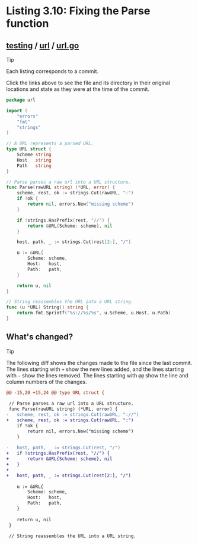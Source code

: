 # Listing 3.10: Fixing the Parse function

## [testing](https://github.com/inancgumus/gobyexample/blob/c27997172625235247842837497c60900f12cd18/testing) / [url](https://github.com/inancgumus/gobyexample/blob/c27997172625235247842837497c60900f12cd18/testing/url) / [url.go](https://github.com/inancgumus/gobyexample/blob/c27997172625235247842837497c60900f12cd18/testing/url/url.go)

> [!TIP]
> Each listing corresponds to a commit.
>
> Click the links above to see the file and its directory in their original locations and state as they were at the time of the commit.

```go
package url

import (
	"errors"
	"fmt"
	"strings"
)

// A URL represents a parsed URL.
type URL struct {
	Scheme string
	Host   string
	Path   string
}

// Parse parses a raw url into a URL structure.
func Parse(rawURL string) (*URL, error) {
	scheme, rest, ok := strings.Cut(rawURL, ":")
	if !ok {
		return nil, errors.New("missing scheme")
	}

	if !strings.HasPrefix(rest, "//") {
		return &URL{Scheme: scheme}, nil
	}

	host, path, _ := strings.Cut(rest[2:], "/")

	u := &URL{
		Scheme: scheme,
		Host:   host,
		Path:   path,
	}

	return u, nil
}

// String reassembles the URL into a URL string.
func (u *URL) String() string {
	return fmt.Sprintf("%s://%s/%s", u.Scheme, u.Host, u.Path)
}
```

## What's changed?

> [!TIP]
> The following diff shows the changes made to the file since the last commit.
> The lines starting with `+` show the new lines added, and the lines starting with `-` show the lines removed.
> The lines starting with `@@` show the line and column numbers of the changes.

```diff
@@ -15,20 +15,24 @@ type URL struct {
 
 // Parse parses a raw url into a URL structure.
 func Parse(rawURL string) (*URL, error) {
-	scheme, rest, ok := strings.Cut(rawURL, "://")
+	scheme, rest, ok := strings.Cut(rawURL, ":")
 	if !ok {
 		return nil, errors.New("missing scheme")
 	}
 
-	host, path, _ := strings.Cut(rest, "/")
+	if !strings.HasPrefix(rest, "//") {
+		return &URL{Scheme: scheme}, nil
+	}
+
+	host, path, _ := strings.Cut(rest[2:], "/")
 
 	u := &URL{
 		Scheme: scheme,
 		Host:   host,
 		Path:   path,
 	}
 
 	return u, nil
 }
 
 // String reassembles the URL into a URL string.
```

